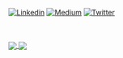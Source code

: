 [![Linkedin](https://img.shields.io/badge/-Linkedin-blue?style=flat-square0&logo=Linkedin&link=https://www.linkedin.com/in/elioprifti/)](https://www.linkedin.com/in/elioprifti/)
[![Medium](https://img.shields.io/badge/-Medium-black?style=flat-square0&logo=Medium&link=https://medium.com/@elioprifti)](https://medium.com/@elioprifti)
[![Twitter](https://img.shields.io/badge/-Twitter-white?style=flat-square0&logo=twitter&link=https://twitter.com/eljoprifti1)](https://twitter.com/eljoprifti1)

<br></br>
<a href="https://github-readme-stats.vercel.app/api?username=herou&show_icons=true&theme=dark">
  <img align="center" src="https://github-readme-stats.vercel.app/api?username=herou&show_icons=true&theme=dark" />
</a>
<a href="https://github-readme-stats.vercel.app/api/top-langs/?username=herou&layout=compact">
  <img align="center" src="https://github-readme-stats.vercel.app/api/top-langs/?username=herou&layout=compact" />
</a>

